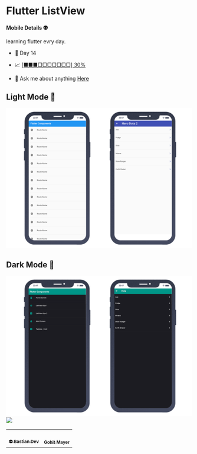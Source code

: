 # Flutter ListView

**Mobile Details 👽**

learning flutter evry day.

- 💼 Day 14

- 📈 [[■■■□□□□□□□] 30%](https://www.tiktok.com/@bastndev)

- 💬 Ask me about anything [Here](https://github.com/bastndev/Flutter-ListView-1/issues)

## Light Mode 📱
<!--Mockup-->  
  <div align="center"> 
    <img src="https://github.com/bastndev/Screenshot-Mobile/blob/main/assets/img/on11.png" alt="">
  </div>


## Dark Mode 📱
  <div align="center"> 
    <img src="https://github.com/bastndev/Screenshot-Mobile/blob/main/assets/img/on12.png" alt="">
  </div>

  <img src="https://user-images.githubusercontent.com/73097560/115834477-dbab4500-a447-11eb-908a-139a6edaec5c.gif">
<!-- Participants -->
  <table align="center">
<tr>
    <td align="center"><a href="https://github.com/bastndev"><img src="https://avatars.githubusercontent.com/u/113950039?v=4" width="100px;" alt=""/><br /><sub><b>  👽 Bastian Dev </b></sub></a><br /><a href="#maintenance-tbenning" title="Maintenance"></a></td>
  
  <td align="center"><a href="https://github.com/SmurfDev51"><img src="https://avatars.githubusercontent.com/u/64986030?v=4" width="100px;" alt=""/><br /><sub><b>  Gohit Mayer </b></sub></a><br /><a href="#maintenance-tbenning" title="Maintenance"></a></td>
</table>
    
